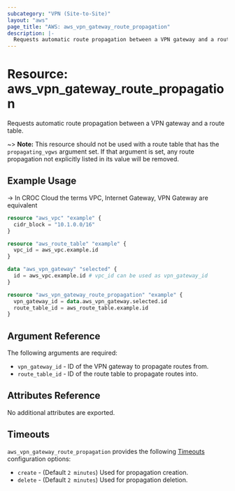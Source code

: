 ```yaml
---
subcategory: "VPN (Site-to-Site)"
layout: "aws"
page_title: "AWS: aws_vpn_gateway_route_propagation"
description: |-
  Requests automatic route propagation between a VPN gateway and a route table.
---
```


# Resource: aws_vpn_gateway_route_propagation

Requests automatic route propagation between a VPN gateway and a route table.

~> **Note:** This resource should not be used with a route table that has
the `propagating_vgws` argument set. If that argument is set, any route
propagation not explicitly listed in its value will be removed.

## Example Usage

-> In CROC Cloud the terms VPC, Internet Gateway, VPN Gateway are equivalent

```terraform
resource "aws_vpc" "example" {
  cidr_block = "10.1.0.0/16"
}

resource "aws_route_table" "example" {
  vpc_id = aws_vpc.example.id
}

data "aws_vpn_gateway" "selected" {
  id = aws_vpc.example.id # vpc_id can be used as vpn_gateway_id
}

resource "aws_vpn_gateway_route_propagation" "example" {
  vpn_gateway_id = data.aws_vpn_gateway.selected.id
  route_table_id = aws_route_table.example.id
}
```

## Argument Reference

The following arguments are required:

* `vpn_gateway_id` - ID of the VPN gateway to propagate routes from.
* `route_table_id` - ID of the route table to propagate routes into.

## Attributes Reference

No additional attributes are exported.

## Timeouts

`aws_vpn_gateway_route_propagation` provides the following [Timeouts](https://www.terraform.io/docs/configuration/blocks/resources/syntax.html#operation-timeouts) configuration options:

- `create` - (Default `2 minutes`) Used for propagation creation.
- `delete` - (Default `2 minutes`) Used for propagation deletion.
